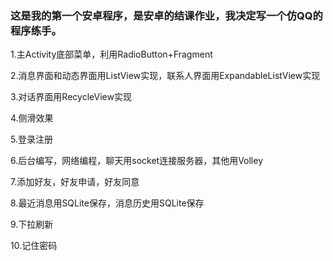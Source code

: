 ### 这是我的第一个安卓程序，是安卓的结课作业，我决定写一个仿QQ的程序练手。

1.主Activity底部菜单，利用RadioButton+Fragment

2.消息界面和动态界面用ListView实现，联系人界面用ExpandableListView实现

3.对话界面用RecycleView实现

4.侧滑效果

5.登录注册

6.后台编写，网络编程，聊天用socket连接服务器，其他用Volley

7.添加好友，好友申请，好友同意

8.最近消息用SQLite保存，消息历史用SQLite保存

9.下拉刷新

10.记住密码


